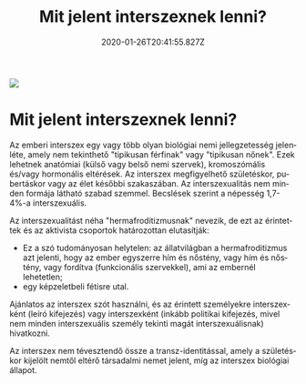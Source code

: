 ﻿---
date: "2020-01-26T20:41:55.827Z"
title: "Mit jelent interszexnek lenni?"
lang: hu
---

<div class="header-image"><img src="assets/images/intersex-pride-flag.png" /></div>

# Mit jelent interszexnek lenni?

Az emberi interszex egy vagy több olyan biológiai nemi jellegzetesség jelenléte, amely nem tekinthető "tipikusan férfinak" vagy "tipikusan nőnek". Ezek lehetnek anatómiai (külső vagy belső nemi szervek), kromoszómális és/vagy hormonális eltérések. Az interszex megfigyelhető születéskor, pubertáskor vagy az élet későbbi szakaszában. Az interszexualitás nem minden formája látható szabad szemmel. Becslések szerint a népesség 1,7-4%-a interszexuális.

Az interszexualitást néha "hermafroditizmusnak" nevezik, de ezt az érintettek és az aktivista csoportok határozottan elutasítják:

* Ez a szó tudományosan helytelen: az állatvilágban a hermafroditizmus azt jelenti, hogy az ember egyszerre hím és nőstény, vagy hím és nőstény, vagy fordítva (funkcionális szervekkel), ami az embernél lehetetlen;
* egy képzeletbeli fétisre utal.

Ajánlatos az interszex szót használni, és az érintett személyekre interszexként (leíró kifejezés) vagy interszexként (inkább politikai kifejezés, mivel nem minden interszexuális személy tekinti magát interszexuálisnak) hivatkozni.

Az interszex nem tévesztendő össze a transz-identitással, amely a születéskor kijelölt nemtől eltérő társadalmi nemet jelent, míg az interszex biológiai állapot.